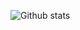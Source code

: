 
![Github stats](https://github-readme-stats.vercel.app/api?username=Coder-XiaoYi&theme=github_dark&show_icons=true&count_private=true)

<!--
**Coder-XiaoYi/Coder-XiaoYi** is a ✨ _special_ ✨ repository because its `README.md` (this file) appears on your GitHub profile.

Here are some ideas to get you started:

- 🔭 I’m currently working on ...
- 🌱 I’m currently learning ...
- 👯 I’m looking to collaborate on ...
- 🤔 I’m looking for help with ...
- 💬 Ask me about ...
- 📫 How to reach me: ...
- 😄 Pronouns: ...
- ⚡ Fun fact: ...
-->
